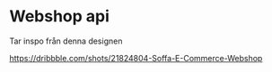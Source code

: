 # Webshop api

Tar inspo från denna designen

https://dribbble.com/shots/21824804-Soffa-E-Commerce-Webshop
